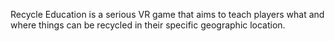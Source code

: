 Recycle Education is a serious VR game that aims to teach players what and where things can be recycled in their specific geographic location.